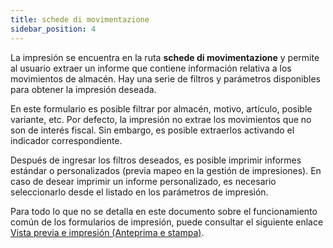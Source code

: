 ```yaml
---
title: schede di movimentazione
sidebar_position: 4
---
```


La impresión se encuentra en la ruta **schede di movimentazione** y permite al usuario extraer un informe que contiene información relativa a los movimientos de almacén. Hay una serie de filtros y parámetros disponibles para obtener la impresión deseada.

En este formulario es posible filtrar por almacén, motivo, artículo, posible variante, etc. Por defecto, la impresión no extrae los movimientos que no son de interés fiscal. Sin embargo, es posible extraerlos activando el indicador correspondiente.

Después de ingresar los filtros deseados, es posible imprimir informes estándar o personalizados (previa mapeo en la gestión de impresiones). En caso de desear imprimir un informe personalizado, es necesario seleccionarlo desde el listado en los parámetros de impresión.

Para todo lo que no se detalla en este documento sobre el funcionamiento común de los formularios de impresión, puede consultar el siguiente enlace [Vista previa e impresión (Anteprima e stampa)](/docs/guide/common/operations-with-data/reports).